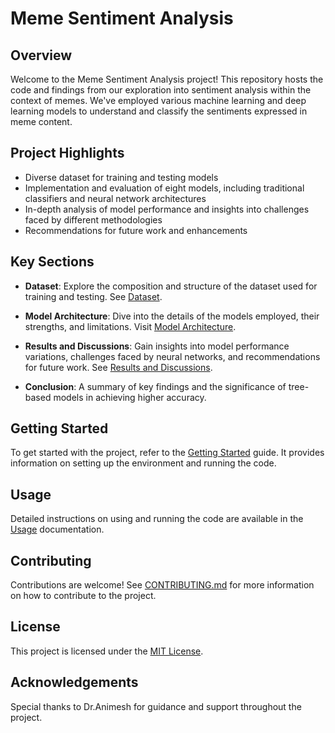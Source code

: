 # Meme Sentiment Analysis

## Overview

Welcome to the Meme Sentiment Analysis project! This repository hosts the code and findings from our exploration into sentiment analysis within the context of memes. We've employed various machine learning and deep learning models to understand and classify the sentiments expressed in meme content.

## Project Highlights

- Diverse dataset for training and testing models
- Implementation and evaluation of eight models, including traditional classifiers and neural network architectures
- In-depth analysis of model performance and insights into challenges faced by different methodologies
- Recommendations for future work and enhancements

## Key Sections

- **Dataset**: Explore the composition and structure of the dataset used for training and testing. See [Dataset](./docs/dataset.md).
  
- **Model Architecture**: Dive into the details of the models employed, their strengths, and limitations. Visit [Model Architecture](./docs/model_architecture.md).

- **Results and Discussions**: Gain insights into model performance variations, challenges faced by neural networks, and recommendations for future work. See [Results and Discussions](./docs/results_and_discussions.md).

- **Conclusion**: A summary of key findings and the significance of tree-based models in achieving higher accuracy.

## Getting Started

To get started with the project, refer to the [Getting Started](./docs/getting_started.md) guide. It provides information on setting up the environment and running the code.

## Usage

Detailed instructions on using and running the code are available in the [Usage](./docs/usage.md) documentation.

## Contributing

Contributions are welcome! See [CONTRIBUTING.md](./CONTRIBUTING.md) for more information on how to contribute to the project.

## License

This project is licensed under the [MIT License](./LICENSE).

## Acknowledgements

Special thanks to Dr.Animesh for guidance and support throughout the project.

